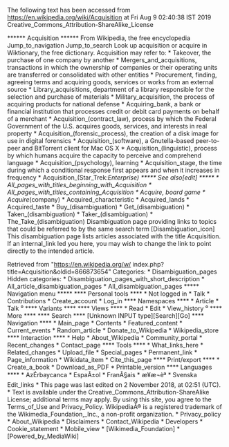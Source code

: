 The following text has been accessed from https://en.wikipedia.org/wiki/Acquisition at Fri Aug 9 02:40:38 IST 2019
Creative_Commons_Attribution-ShareAlike_License




















****** Acquisition ******
From Wikipedia, the free encyclopedia
Jump_to_navigation Jump_to_search
 Look up acquisition or acquire in Wiktionary, the free dictionary.
Acquisition may refer to:
    * Takeover, the purchase of one company by another
    * Mergers_and_acquisitions, transactions in which the ownership of
      companies or their operating units are transferred or consolidated with
      other entities
    * Procurement, finding, agreeing terms and acquiring goods, services or
      works from an external source
    * Library_acquisitions, department of a library responsible for the
      selection and purchase of materials
    * Military_acquisition, the process of acquiring products for national
      defense
    * Acquiring_bank, a bank or financial institution that processes credit or
      debit card payments on behalf of a merchant
    * Acquisition_(contract_law), process by which the Federal Government of
      the U.S. acquires goods, services, and interests in real property
    * Acquisition_(forensic_process), the creation of a disk image for use in
      digital forensics
    * Acquisition_(software), a Gnutella-based peer-to-peer and BitTorrent
      client for Mac OS X
    * Acquisition_(linguistic), process by which humans acquire the capacity to
      perceive and comprehend language
    * Acquisition_(psychology), learning
    * Acquisition_stage, the time during which a conditional response first
      appears and when it increases in frequency
    * Acquisition_(Star_Trek:_Enterprise)
***** See also[edit] *****
    * All_pages_with_titles_beginning_with_Acquisition
    * All_pages_with_titles_containing_Acquisition
    * Acquire, board game
    * Acquire_(company)
    * Acquired_characteristic
    * Acquired_lands
    * Acquired_taste
    * Buy_(disambiguation)
    * Get_(disambiguation)
    * Taken_(disambiguation)
    * Taker_(disambiguation)
    * The_Take_(disambiguation)
                      Disambiguation page providing links to topics that could
                      be referred to by the same search term
[Disambiguation_icon] This disambiguation page lists articles associated with
                      the title Acquisition.
                      If an internal_link led you here, you may wish to change
                      the link to point directly to the intended article.

Retrieved from "https://en.wikipedia.org/w/
index.php?title=Acquisition&oldid=866873654"
Categories:
    * Disambiguation_pages
Hidden categories:
    * Disambiguation_pages_with_short_description
    * All_article_disambiguation_pages
    * All_disambiguation_pages
***** Navigation menu *****
**** Personal tools ****
    * Not logged in
    * Talk
    * Contributions
    * Create_account
    * Log_in
**** Namespaces ****
    * Article
    * Talk
⁰
**** Variants ****
**** Views ****
    * Read
    * Edit
    * View_history
⁰
**** More ****
**** Search ****
[Unknown INPUT type][Search][Go]
**** Navigation ****
    * Main_page
    * Contents
    * Featured_content
    * Current_events
    * Random_article
    * Donate_to_Wikipedia
    * Wikipedia_store
**** Interaction ****
    * Help
    * About_Wikipedia
    * Community_portal
    * Recent_changes
    * Contact_page
**** Tools ****
    * What_links_here
    * Related_changes
    * Upload_file
    * Special_pages
    * Permanent_link
    * Page_information
    * Wikidata_item
    * Cite_this_page
**** Print/export ****
    * Create_a_book
    * Download_as_PDF
    * Printable_version
**** Languages ****
    * AzÉrbaycanca
    * EspaÃ±ol
    * FranÃ§ais
    * æ¥æ¬èª
    * Svenska
Edit_links
    * This page was last edited on 2 November 2018, at 02:51 (UTC).
    * Text is available under the Creative_Commons_Attribution-ShareAlike
      License; additional terms may apply. By using this site, you agree to the
      Terms_of_Use and Privacy_Policy. WikipediaÂ® is a registered trademark of
      the Wikimedia_Foundation,_Inc., a non-profit organization.
    * Privacy_policy
    * About_Wikipedia
    * Disclaimers
    * Contact_Wikipedia
    * Developers
    * Cookie_statement
    * Mobile_view
    * [Wikimedia_Foundation]
    * [Powered_by_MediaWiki]

